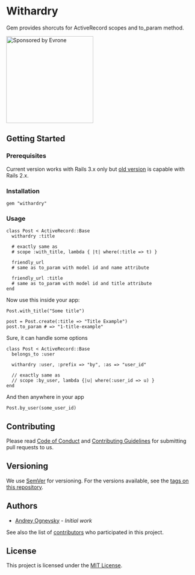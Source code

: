 # Withardry

Gem provides shorcuts for ActiveRecord scopes and to_param method. 

<a href="https://evrone.com/?utm_source=github.com">
  <img src="https://evrone.com/logo/evrone-sponsored-logo.png"
       alt="Sponsored by Evrone" width="231">
</a>

## Getting Started
### Prerequisites

Current version works with Rails 3.x only 
but [old version](https://github.com/evrone/withardry/tree/69914e7e6281df2e748da08e0cf6ed4066c5766c) 
is capable with Rails 2.x.

### Installation

    gem "withardry"

### Usage

    class Post < ActiveRecord::Base      
      withardry :title
      
      # exactly same as
      # scope :with_title, lambda { |t| where(:title => t) }
      
      friendly_url
      # same as to_param with model id and name attribute
      
      friendly_url :title
      # same as to_param with model id and title attribute
    end
    
Now use this inside your app:

    Post.with_title("Some title")
    
    post = Post.create(:title => "Title Example")
    post.to_param # => "1-title-example"

Sure, it can handle some options

    class Post < ActiveRecord::Base
      belongs_to :user
      
      withardry :user, :prefix => "by", :as => "user_id"
      
      // exactly same as
      // scope :by_user, lambda {|u| where(:user_id => u) }
    end

And then anywhere in your app

    Post.by_user(some_user_id)

## Contributing

Please read [Code of Conduct](CODE-OF-CONDUCT.md) and [Contributing Guidelines](CONTRIBUTING.md) for submitting pull requests to us.

## Versioning

We use [SemVer](http://semver.org/) for versioning. For the versions available, 
see the [tags on this repository](https://github.com/evrone/withardry/tags). 

## Authors

* [Andrey Ognevsky](https://github.com/ognevsky) - *Initial work*

See also the list of [contributors](https://github.com/evrone/withardry/contributors) who participated in this project.

## License

This project is licensed under the [MIT License](LICENSE).
